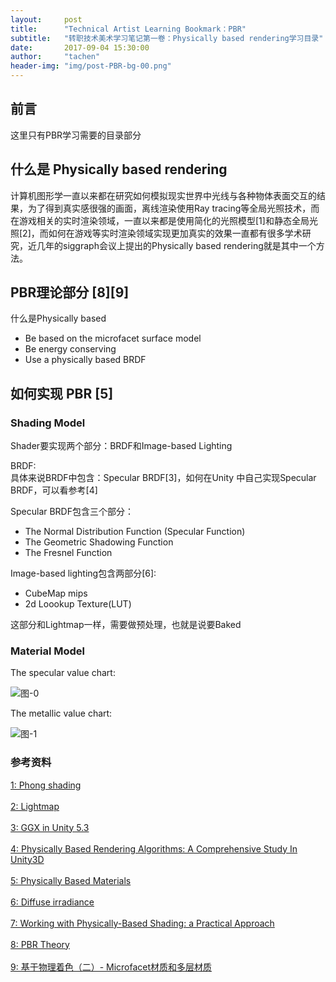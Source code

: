 ```yaml
---
layout:     post
title:      "Technical Artist Learning Bookmark：PBR"
subtitle:   "转职技术美术学习笔记第一卷：Physically based rendering学习目录"
date:       2017-09-04 15:30:00
author:     "tachen"
header-img: "img/post-PBR-bg-00.png"
---
```

<h2>前言</h2>
<p>这里只有PBR学习需要的目录部分</p>

<h2>什么是 Physically based rendering</h2>
<p>
计算机图形学一直以来都在研究如何模拟现实世界中光线与各种物体表面交互的结果，为了得到真实感很强的画面，离线渲染使用Ray tracing等全局光照技术，而在游戏相关的实时渲染领域，一直以来都是使用简化的光照模型[1]和静态全局光照[2]，而如何在游戏等实时渲染领域实现更加真实的效果一直都有很多学术研究，近几年的siggraph会议上提出的Physically based rendering就是其中一个方法。
</p>

<h2>PBR理论部分 [8][9]</h2>
<p>什么是Physically based
<ul>
<li>Be based on the microfacet surface model</li>
<li>Be energy conserving</li>
<li>Use a physically based BRDF</li>
</ul>
</p>

<h2>如何实现 PBR [5]</h2>
<h3>Shading Model</h3>
<p>Shader要实现两个部分：BRDF和Image-based Lighting</p>

<p>BRDF: <br />
具体来说BRDF中包含：Specular BRDF[3]，如何在Unity
中自己实现Specular BRDF，可以看参考[4]</p>

<p>Specular BRDF包含三个部分：
<ul>
<li>The Normal Distribution Function (Specular Function)</li>
<li>The Geometric Shadowing Function</li>
<li>The Fresnel Function</li>
</ul>
</p>

<p>Image-based lighting包含两部分[6]:
<ul>
<li>CubeMap mips </li>
<li>2d Loookup Texture(LUT)</li>
</ul>
这部分和Lightmap一样，需要做预处理，也就是说要Baked
</p>

<h3>Material Model</h3>
<p>The specular value chart:</p>
<img src="{{ site.baseurl }}/img/post-PBR-bg-01.png" alt="图-0">

<p>The metallic value chart:</p>
<img src="{{ site.baseurl }}/img/post-PBR-bg-02.png" alt="图-1">

<h3 class="section-heading">参考资料</h3>
<a href="https://en.wikipedia.org/wiki/Phong_shading" target="_blank">1: Phong shading</a>
<br />
<br />
<a href="https://en.wikipedia.org/wiki/Lightmap" target="_blank">2: Lightmap</a>
<br />
<br />
<a href="https://blogs.unity3d.com/cn/2016/01/25/ggx-in-unity-5-3/" target="_blank">3: GGX in Unity 5.3</a>
<br />
<br />
<a href="http://www.jordanstevenstechart.com/physically-based-rendering" target="_blank">4: Physically Based Rendering Algorithms:
A Comprehensive Study In Unity3D</a>
<br />
<br />
<a href="https://docs.unrealengine.com/latest/INT/Engine/Rendering/Materials/PhysicallyBased/" target="_blank">5: Physically Based Materials</a>
<br />
<br />
<a href="https://learnopengl.com/#!PBR/IBL/Diffuse-irradiance" target="_blank">6: Diffuse irradiance</a>
<br />
<br />
<a href="https://blogs.unity3d.com/cn/2015/02/18/working-with-physically-based-shading-a-practical-approach/" target="_blank">7: Working with Physically-Based Shading: a Practical Approach</a>
<br />
<br />
<a href="https://learnopengl.com/#!PBR/Theory" target="_blank">8: PBR Theory</a>
<br />
<br />
<a href="https://zhuanlan.zhihu.com/p/20119162" target="_blank">9: 基于物理着色（二）- Microfacet材质和多层材质</a>
